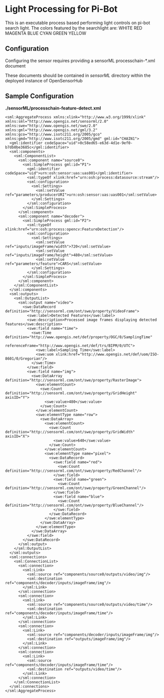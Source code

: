 
# Light Processing for Pi-Bot
This is an executable process based performing light controls on pi-bot search light.
The colors featured by the searchlight are:
        WHITE
        RED
        MAGENTA
        BLUE
        CYAN
        GREEN
        YELLOW

## Configuration

Configuring the sensor requires providing a sensorML processchain-*.xml document

These documents should be contained in _sensorML_ directory within the deployed instance of OpenSensorHub

## Sample Configuration

**./sensorML/processchain-feature-detect.xml**

    <sml:AggregateProcess xmlns:xlink="http://www.w3.org/1999/xlink" xmlns:sml="http://www.opengis.net/sensorml/2.0" xmlns:swe="http://www.opengis.net/swe/2.0" xmlns:gml="http://www.opengis.net/gml/3.2" xmlns:gco="http://www.isotc211.org/2005/gco" xmlns:gmd="http://www.isotc211.org/2005/gmd" gml:id="CHAIN1">
      <gml:identifier codeSpace="uid">0c58ed65-e63d-4d1e-9ef0-b7db0be3685c</gml:identifier>
      <sml:components>
        <sml:ComponentList>
          <sml:component name="source0">
            <sml:SimpleProcess gml:id="P1">
              <gml:identifier codeSpace="uid">urn:osh:sensor:uas:uas001</gml:identifier>
              <sml:typeOf xlink:href="urn:osh:process:datasource:stream"/>
              <sml:configuration>
                <sml:Settings>
                  <sml:setValue ref="parameters/producerURI">urn:osh:sensor:uas:uas001</sml:setValue>
                </sml:Settings>
              </sml:configuration>
            </sml:SimpleProcess>
          </sml:component>
          <sml:component name="decoder">
            <sml:SimpleProcess gml:id="P2">
              <sml:typeOf xlink:href="urn:osh:process:opencv:FeatureDetection"/>
              <sml:configuration>
                <sml:Settings>
                  <sml:setValue ref="inputs/imageFrame/width">720</sml:setValue>
                  <sml:setValue ref="inputs/imageFrame/height">480</sml:setValue>
                  <sml:setValue ref="parameters/feature">CARS</sml:setValue>
                </sml:Settings>
              </sml:configuration>
            </sml:SimpleProcess>
          </sml:component>
        </sml:ComponentList>
      </sml:components>
      <sml:outputs>
        <sml:OutputList>
          <sml:output name="video">
            <swe:DataRecord definition="http://sensorml.com/ont/swe/property/VideoFrame">
              <swe:label>Detected Features</swe:label>
              <swe:description>Processed image frames displaying detected features</swe:description>
              <swe:field name="time">
                <swe:Time definition="http://www.opengis.net/def/property/OGC/0/SamplingTime"
                          referenceFrame="http://www.opengis.net/def/trs/BIPM/0/UTC">
                  <swe:label>Sampling Time</swe:label>
                  <swe:uom xlink:href="http://www.opengis.net/def/uom/ISO-8601/0/Gregorian"/>
                </swe:Time>
              </swe:field>
              <swe:field name="img">
                <swe:DataArray definition="http://sensorml.com/ont/swe/property/RasterImage">
                  <swe:elementCount>
                    <swe:Count definition="http://sensorml.com/ont/swe/property/GridHeight" axisID="Y">
                      <swe:value>480</swe:value>
                    </swe:Count>
                  </swe:elementCount>
                  <swe:elementType name="row">
                    <swe:DataArray>
                      <swe:elementCount>
                        <swe:Count definition="http://sensorml.com/ont/swe/property/GridWidth" axisID="X">
                          <swe:value>640</swe:value>
                        </swe:Count>
                      </swe:elementCount>
                      <swe:elementType name="pixel">
                        <swe:DataRecord>
                          <swe:field name="red">
                            <swe:Count definition="http://sensorml.com/ont/swe/property/RedChannel"/>
                          </swe:field>
                          <swe:field name="green">
                            <swe:Count definition="http://sensorml.com/ont/swe/property/GreenChannel"/>
                          </swe:field>
                          <swe:field name="blue">
                            <swe:Count definition="http://sensorml.com/ont/swe/property/BlueChannel"/>
                          </swe:field>
                        </swe:DataRecord>
                      </swe:elementType>
                    </swe:DataArray>
                  </swe:elementType>
                </swe:DataArray>
              </swe:field>
            </swe:DataRecord>
          </sml:output>
        </sml:OutputList>
      </sml:outputs>
      <sml:connections>
        <sml:ConnectionList>
          <sml:connection>
            <sml:Link>
              <sml:source ref="components/source0/outputs/video/img"/>
              <sml:destination ref="components/decoder/inputs/imageFrame/img"/>
            </sml:Link>
          </sml:connection>
          <sml:connection>
            <sml:Link>
              <sml:source ref="components/source0/outputs/video/time"/>
              <sml:destination ref="components/decoder/inputs/imageFrame/time"/>
            </sml:Link>
          </sml:connection>
          <sml:connection>
            <sml:Link>
              <sml:source ref="components/decoder/inputs/imageFrame/img"/>
              <sml:destination ref="outputs/imageFrame/img"/>
            </sml:Link>
          </sml:connection>
          <sml:connection>
            <sml:Link>
              <sml:source ref="components/decoder/inputs/imageFrame/time"/>
              <sml:destination ref="outputs/video/time"/>
            </sml:Link>
          </sml:connection>
        </sml:ConnectionList>
      </sml:connections>
    </sml:AggregateProcess>